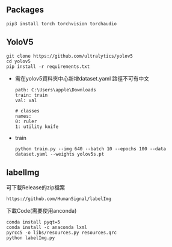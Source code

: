 
## Packages
```
pip3 install torch torchvision torchaudio
```



## YoloV5
```
git clone https://github.com/ultralytics/yolov5
cd yolov5
pip install -r requirements.txt
```
* 需在yolov5資料夾中心新增dataset.yaml
    路徑不可有中文
    ```
    path: C:\Users\apple\Downloads
    train: train
    val: val

    # classes
    names:
    0: ruler
    1: utility knife

    ```
* train
    ```
    python train.py --img 640 --batch 10 --epochs 100 --data dataset.yaml --weights yolov5s.pt
    ```

## labelImg
可下載Release的zip檔案
```
https://github.com/HumanSignal/labelImg
```

下載Code(需要使用anconda)
```
conda install pyqt=5
conda install -c anaconda lxml
pyrcc5 -o libs/resources.py resources.qrc
python labelImg.py
```






